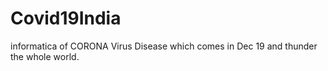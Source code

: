 # Covid19India
informatica of CORONA Virus Disease which comes in Dec 19 and thunder the whole world.
